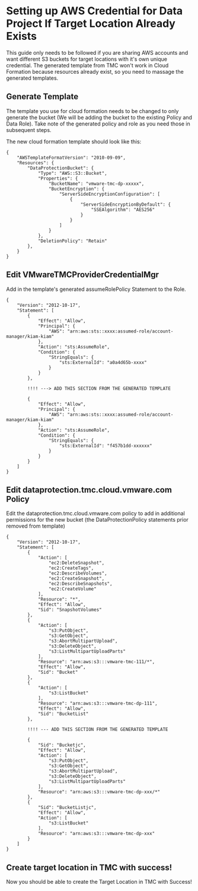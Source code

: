 # Setting up AWS Credential for Data Project If Target Location Already Exists

This guide only needs to be followed if you are sharing AWS accounts and want different S3 buckets for target locations with it's own unique credential. The generated template from TMC won't work in Cloud Formation because resources already exist, so you need to massage the generated templates.

## Generate Template

The template you use for cloud formation needs to be changed to only generate the bucket (We will be adding the bucket to the existing Policy and Data Role). Take note of the generated policy and role as you need those in subsequent steps.

The new cloud formation template should look like this:

```
{
    "AWSTemplateFormatVersion": "2010-09-09",
    "Resources": {
        "DataProtectionBucket": {
            "Type": "AWS::S3::Bucket",
            "Properties": {
                "BucketName": "vmware-tmc-dp-xxxxx",
                "BucketEncryption": {
                    "ServerSideEncryptionConfiguration": [
                        {
                            "ServerSideEncryptionByDefault": {
                                "SSEAlgorithm": "AES256"
                            }
                        }
                    ]
                }
            },
            "DeletionPolicy": "Retain"
        },
    }
}

```

## Edit VMwareTMCProviderCredentialMgr

Add in the template's generated assumeRolePolicy Statement to the Role.

```
{
    "Version": "2012-10-17",
    "Statement": [
        {
            "Effect": "Allow",
            "Principal": {
                "AWS": "arn:aws:sts::xxxx:assumed-role/account-manager/kiam-kiam"
            },
            "Action": "sts:AssumeRole",
            "Condition": {
                "StringEquals": {
                    "sts:ExternalId": "a0a4d65b-xxxx"
                }
            }
        },

        !!!! ---> ADD THIS SECTION FROM THE GENERATED TEMPLATE

        {
            "Effect": "Allow",
            "Principal": {
                "AWS": "arn:aws:sts::xxxx:assumed-role/account-manager/kiam-kiam"
            },
            "Action": "sts:AssumeRole",
            "Condition": {
                "StringEquals": {
                    "sts:ExternalId": "f457b1dd-xxxxxx"
                }
            }
        }
    ]
}
```

## Edit dataprotection.tmc.cloud.vmware.com Policy
Edit the dataprotection.tmc.cloud.vmware.com policy to add in additional permissions for the new bucket (the DataProtectionPolicy statements prior removed from template)

```
{
    "Version": "2012-10-17",
    "Statement": [
        {
            "Action": [
                "ec2:DeleteSnapshot",
                "ec2:CreateTags",
                "ec2:DescribeVolumes",
                "ec2:CreateSnapshot",
                "ec2:DescribeSnapshots",
                "ec2:CreateVolume"
            ],
            "Resource": "*",
            "Effect": "Allow",
            "Sid": "SnapshotVolumes"
        },
        {
            "Action": [
                "s3:PutObject",
                "s3:GetObject",
                "s3:AbortMultipartUpload",
                "s3:DeleteObject",
                "s3:ListMultipartUploadParts"
            ],
            "Resource": "arn:aws:s3:::vmware-tmc-111/*",
            "Effect": "Allow",
            "Sid": "Bucket"
        },
        {
            "Action": [
                "s3:ListBucket"
            ],
            "Resource": "arn:aws:s3:::vmware-tmc-dp-111",
            "Effect": "Allow",
            "Sid": "BucketList"
        },

        !!!! --- ADD THIS SECTION FROM THE GENERATED TEMPLATE

        {
            "Sid": "Bucketjc",
            "Effect": "Allow",
            "Action": [
                "s3:PutObject",
                "s3:GetObject",
                "s3:AbortMultipartUpload",
                "s3:DeleteObject",
                "s3:ListMultipartUploadParts"
            ],
            "Resource": "arn:aws:s3:::vmware-tmc-dp-xxx/*"
        },
        {
            "Sid": "BucketListjc",
            "Effect": "Allow",
            "Action": [
                "s3:ListBucket"
            ],
            "Resource": "arn:aws:s3:::vmware-tmc-dp-xxx"
        }
    ]
}
```

## Create target location in TMC with success!

Now you should be able to create the Target Location in TMC with Success!


